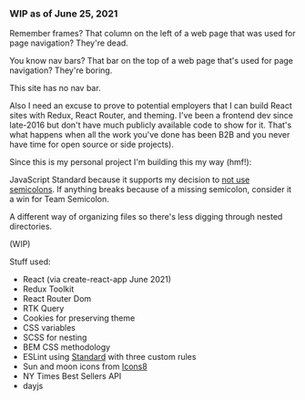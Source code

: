 ### WIP as of June 25, 2021

Remember frames? That column on the left of a web page that was used for page navigation? They're dead.

You know nav bars? That bar on the top of a web page that's used for page navigation? They're boring.

This site has no nav bar.

Also I need an excuse to prove to potential employers that I can build React sites with Redux, React Router, and theming. I've been a frontend dev since late-2016 but don't have much publicly available code to show for it. That's what happens when all the work you've done has been B2B and you never have time for open source or side projects).

Since this is my personal project I'm building this my way (hmf!):

JavaScript Standard because it supports my decision to [not use semicolons](https://www.youtube.com/watch?v=Qlr-FGbhKaI). If anything breaks because of a missing semicolon, consider it a win for Team Semicolon.

A different way of organizing files so there's less digging through nested directories.

(WIP)

Stuff used:

- React (via create-react-app June 2021)
- Redux Toolkit
- React Router Dom
- RTK Query
- Cookies for preserving theme
- CSS variables
- SCSS for nesting
- BEM CSS methodology
- ESLint using [Standard](https://standardjs.com) with three custom rules
- Sun and moon icons from [Icons8](https://icons8.com/icon/set/weather)
- NY Times Best Sellers API
- dayjs
